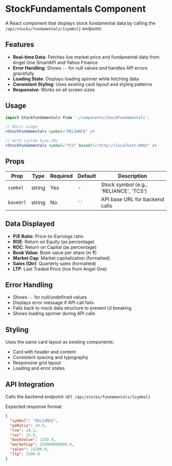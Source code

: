 # StockFundamentals Component

A React component that displays stock fundamental data by calling the `/api/stocks/fundamentals/{symbol}` endpoint.

## Features

- **Real-time Data**: Fetches live market price and fundamental data from Angel One SmartAPI and Yahoo Finance
- **Error Handling**: Shows `--` for null values and handles API errors gracefully
- **Loading State**: Displays loading spinner while fetching data
- **Consistent Styling**: Uses existing card layout and styling patterns
- **Responsive**: Works on all screen sizes

## Usage

```jsx
import StockFundamentals from './components/StockFundamentals';

// Basic usage
<StockFundamentals symbol="RELIANCE" />

// With custom base URL
<StockFundamentals symbol="TCS" baseUrl="http://localhost:8082" />
```

## Props

| Prop | Type | Required | Default | Description |
|------|------|----------|---------|-------------|
| `symbol` | string | Yes | - | Stock symbol (e.g., 'RELIANCE', 'TCS') |
| `baseUrl` | string | No | `''` | API base URL for backend calls |

## Data Displayed

- **P/E Ratio**: Price-to-Earnings ratio
- **ROE**: Return on Equity (as percentage)
- **ROC**: Return on Capital (as percentage)
- **Book Value**: Book value per share (in ₹)
- **Market Cap**: Market capitalization (formatted)
- **Sales (Qtr)**: Quarterly sales (formatted)
- **LTP**: Last Traded Price (live from Angel One)

## Error Handling

- Shows `--` for null/undefined values
- Displays error message if API call fails
- Falls back to mock data structure to prevent UI breaking
- Shows loading spinner during API calls

## Styling

Uses the same card layout as existing components:
- Card with header and content
- Consistent spacing and typography
- Responsive grid layout
- Loading and error states

## API Integration

Calls the backend endpoint: `GET /api/stocks/fundamentals/{symbol}`

Expected response format:
```json
{
  "symbol": "RELIANCE",
  "peRatio": 24.5,
  "roe": 18.2,
  "roc": 15.8,
  "bookValue": 1250.0,
  "marketCap": 250000000000.0,
  "sales": 15200.0,
  "ltp": 2500.0
}
```




